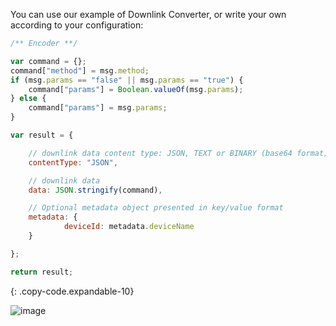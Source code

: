 You can use our example of Downlink Converter, or write your own according to your configuration:

```javascript
/** Encoder **/

var command = {};
command["method"] = msg.method;
if (msg.params == "false" || msg.params == "true") {
    command["params"] = Boolean.valueOf(msg.params);
} else {
    command["params"] = msg.params;
}

var result = {

    // downlink data content type: JSON, TEXT or BINARY (base64 format)
    contentType: "JSON",

    // downlink data
    data: JSON.stringify(command),

    // Optional metadata object presented in key/value format
    metadata: {
            deviceId: metadata.deviceName
    }

};

return result;
```
{: .copy-code.expandable-10}

![image](https://img.thingsboard.io/user-guide/integrations/particle/particle-create-downlink-js.png)